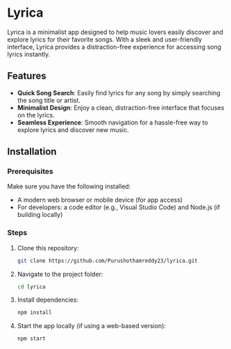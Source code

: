 # Lyrica

Lyrica is a minimalist app designed to help music lovers easily discover and explore lyrics for their favorite songs. With a sleek and user-friendly interface, Lyrica provides a distraction-free experience for accessing song lyrics instantly.

## Features
- **Quick Song Search**: Easily find lyrics for any song by simply searching the song title or artist.
- **Minimalist Design**: Enjoy a clean, distraction-free interface that focuses on the lyrics.
- **Seamless Experience**: Smooth navigation for a hassle-free way to explore lyrics and discover new music.

## Installation

### Prerequisites
Make sure you have the following installed:
- A modern web browser or mobile device (for app access)
- For developers: a code editor (e.g., Visual Studio Code) and Node.js (if building locally)

### Steps
1. Clone this repository:
   ```bash
   git clone https://github.com/Purushothamreddy23/lyrica.git
2. Navigate to the project folder:
   ```bash
   cd lyrica
3. Install dependencies:
   ```bash
   npm install
4. Start the app locally (if using a web-based version):
   ```bash
   npm start
